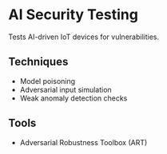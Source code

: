 # AI Security Testing
Tests AI-driven IoT devices for vulnerabilities.

## Techniques
- Model poisoning
- Adversarial input simulation
- Weak anomaly detection checks

## Tools
- Adversarial Robustness Toolbox (ART)
